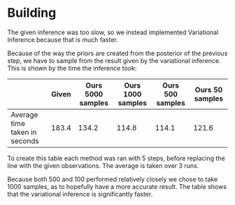 # Building
The given inference was too slow, so we instead implemented Variational Inference because that is much faster. 

Because of the way the priors are created from the posterior of the previous step, we have to sample from the result given by the variational inference. 
This is shown by the time the inference took:

|                               | Given | Ours 5000 samples | Ours 1000 samples | Ours 500 samples  | Ours 50 samples |
|-------------------------------|-------|-------------------|-------------------|-------------------|-----------------|
| Average time taken in seconds | 183.4 | 134.2             | 114.8             | 114.1             | 121.6           |
To create this table each method was ran with 5 steps, before replacing the line with the given observations. The average is taken over 3 runs. 

Because both 500 and 100 performed relatively closely we chose to take 1000 samples, as to hopefully have a more accurate result. 
The table shows that the variational inference is significantly faster.